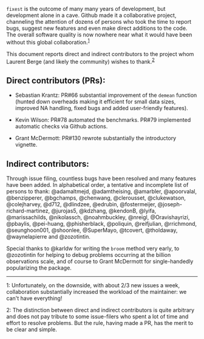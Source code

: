 `fixest` is the outcome of many many years of development, but development alone in a cave. 
Github made it a collaborative project, channeling the attention of dozens of persons who took the time to report bugs, suggest new features and even make direct additions to the code.
The overall software quality is now nowhere near what it would have been without this global collaboration.<sup>[1](#fnt1)</sup>

This document reports direct and indirect contributors to the project whom Laurent Berge (and likely the community) wishes to thank.<sup>[2](#fnt2)</sup>

## Direct contributors (PRs):

 - Sebastian Krantz: PR#66 substantial improvement of the `demean` function (hunted down overheads making it efficient for small data sizes, improved NA handling, fixed bugs and added user-friendly features).
 
 - Kevin Wilson: PR#78 automated the benchmarks. PR#79 implemented automatic checks via Github actions.
 
 - Grant McDermott: PR#130 rewrote substantially the introductory vignette.
 
## Indirect contributors:

Through issue filing, countless bugs have been resolved and many features have been added. In alphabetical order, a tentative and incomplete list of persons to thank: @adamaltmejd, @adamtheising, @amarbler, @apoorvalal, @benzipperer, @bgchamps, @chenwang, @clerousset, @clukewatson, @colejharvey, @d712, @dlindzee, @edrubin, @fostermeijer, @joseph-richard-martinez, @jurojas5, @kdzhang, @kendonB, @lyifa, @marissachilds, @nikolassch, @noahmbuckley, @nreigl, @Oravishayrizi, @pbaylis, @pei-huang, @phisherblack, @poliquin, @reifjulian, @rrichmond, @seunghoon001, @shoonlee, @SuperMayo, @tcovert, @tholdaway, @waynelapierre and @zozotintin. 

Special thanks to @karldw for writing the `broom` method very early, to @zozotintin for helping to debug problems occurring at the billion observations scale, and of course to Grant McDermott for single-handedly popularizing the package.

----

<a name="fnt1">1</a>: Unfortunately, on the downside, with about 2/3 new issues a week, collaboration substantially increased the workload of the maintainer: we can't have everything!

<a name="fnt2">2</a>: The distinction between direct and indirect contributors is quite arbitrary and does not pay tribute to some issue-filers who spent a lot of time and effort to resolve problems. But the rule, having made a PR, has the merit to be clear and simple.


